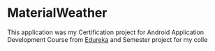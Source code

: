 # MaterialWeather
This application was my Certification project for Android Application Development Course from [Edureka](edureka.co) 
and Semester project for my colle

